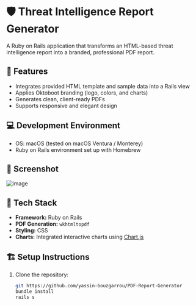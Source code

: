 # 🛡️ Threat Intelligence Report Generator

A Ruby on Rails application that transforms an HTML-based threat intelligence report into a branded, professional PDF report.

## 🚀 Features

- Integrates provided HTML template and sample data into a Rails view
- Applies Oktoboot branding (logo, colors, and charts)
- Generates clean, client-ready PDFs
- Supports responsive and elegant design

## 💻 Development Environment

- OS: macOS (tested on macOS Ventura / Monterey)
- Ruby on Rails environment set up with Homebrew

## 📸 Screenshot


![image](https://github.com/user-attachments/assets/9b3cf68b-c534-4d1d-a942-4375fa567994)


## 🧰 Tech Stack

- **Framework:** Ruby on Rails
- **PDF Generation:** `wkhtmltopdf`
- **Styling:** CSS
- **Charts:**  Integrated interactive charts using [Chart.js](https://www.chartjs.org/)

## 🏗️ Setup Instructions

1. Clone the repository:
   ```bash
   git https://github.com/yassin-bouzgarrou/PDF-Report-Generator
   bundle install
   rails s

   

   

